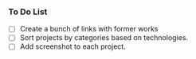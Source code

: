 ### To Do List

- [ ] Create a bunch of links with former works
- [ ] Sort projects by categories based on technologies.
- [ ] Add screenshot to each project.
